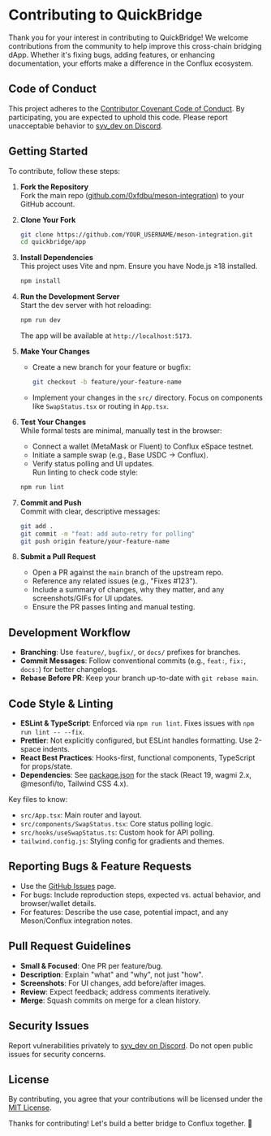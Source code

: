 # Contributing to QuickBridge

Thank you for your interest in contributing to QuickBridge! We welcome contributions from the community to help improve this cross-chain bridging dApp. Whether it's fixing bugs, adding features, or enhancing documentation, your efforts make a difference in the Conflux ecosystem.

## Code of Conduct

This project adheres to the [Contributor Covenant Code of Conduct](CODE_OF_CONDUCT.md). By participating, you are expected to uphold this code. Please report unacceptable behavior to [syv_dev on Discord](https://discord.com/users/syv_dev).

## Getting Started

To contribute, follow these steps:

1. **Fork the Repository**  
   Fork the main repo ([github.com/0xfdbu/meson-integration](https://github.com/0xfdbu/meson-integration)) to your GitHub account.

2. **Clone Your Fork**  
   ```bash
   git clone https://github.com/YOUR_USERNAME/meson-integration.git
   cd quickbridge/app
   ```

3. **Install Dependencies**  
   This project uses Vite and npm. Ensure you have Node.js ≥18 installed.  
   ```bash
   npm install
   ```

4. **Run the Development Server**  
   Start the dev server with hot reloading:  
   ```bash
   npm run dev
   ```  
   The app will be available at `http://localhost:5173`.

5. **Make Your Changes**  
   - Create a new branch for your feature or bugfix:  
     ```bash
     git checkout -b feature/your-feature-name
     ```  
   - Implement your changes in the `src/` directory. Focus on components like `SwapStatus.tsx` or routing in `App.tsx`.

6. **Test Your Changes**  
   While formal tests are minimal, manually test in the browser:  
   - Connect a wallet (MetaMask or Fluent) to Conflux eSpace testnet.  
   - Initiate a sample swap (e.g., Base USDC → Conflux).  
   - Verify status polling and UI updates.  
   Run linting to check code style:  
   ```bash
   npm run lint
   ```

7. **Commit and Push**  
   Commit with clear, descriptive messages:  
   ```bash
   git add .
   git commit -m "feat: add auto-retry for polling"
   git push origin feature/your-feature-name
   ```

8. **Submit a Pull Request**  
   - Open a PR against the `main` branch of the upstream repo.  
   - Reference any related issues (e.g., "Fixes #123").  
   - Include a summary of changes, why they matter, and any screenshots/GIFs for UI updates.  
   - Ensure the PR passes linting and manual testing.

## Development Workflow

- **Branching**: Use `feature/`, `bugfix/`, or `docs/` prefixes for branches.
- **Commit Messages**: Follow conventional commits (e.g., `feat:`, `fix:`, `docs:`) for better changelogs.
- **Rebase Before PR**: Keep your branch up-to-date with `git rebase main`.

## Code Style & Linting

- **ESLint & TypeScript**: Enforced via `npm run lint`. Fixes issues with `npm run lint -- --fix`.
- **Prettier**: Not explicitly configured, but ESLint handles formatting. Use 2-space indents.
- **React Best Practices**: Hooks-first, functional components, TypeScript for props/state.
- **Dependencies**: See [package.json](package.json) for the stack (React 19, wagmi 2.x, @mesonfi/to, Tailwind CSS 4.x).

Key files to know:
- `src/App.tsx`: Main router and layout.
- `src/components/SwapStatus.tsx`: Core status polling logic.
- `src/hooks/useSwapStatus.ts`: Custom hook for API polling.
- `tailwind.config.js`: Styling config for gradients and themes.

## Reporting Bugs & Feature Requests

- Use the [GitHub Issues](https://github.com/0xfdbu/meson-integration/issues) page.
- For bugs: Include reproduction steps, expected vs. actual behavior, and browser/wallet details.
- For features: Describe the use case, potential impact, and any Meson/Conflux integration notes.

## Pull Request Guidelines

- **Small & Focused**: One PR per feature/bug.
- **Description**: Explain "what" and "why", not just "how".
- **Screenshots**: For UI changes, add before/after images.
- **Review**: Expect feedback; address comments iteratively.
- **Merge**: Squash commits on merge for a clean history.

## Security Issues

Report vulnerabilities privately to [syv_dev on Discord](https://discord.com/users/syv_dev). Do not open public issues for security concerns.

## License

By contributing, you agree that your contributions will be licensed under the [MIT License](LICENSE).

Thanks for contributing! Let's build a better bridge to Conflux together. 🚀